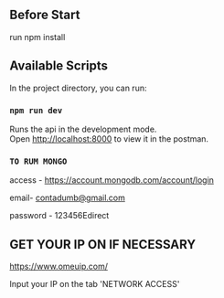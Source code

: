 ## Before Start

run npm install

## Available Scripts

In the project directory, you can run:

### `npm run dev`

Runs the api in the development mode.<br />
Open [http://localhost:8000](http://localhost:8000) to view it in the postman.

### `TO RUM MONGO`

access - https://account.mongodb.com/account/login

email- contadumb@gmail.com

password - 123456Edirect

## GET YOUR IP ON IF NECESSARY

https://www.omeuip.com/

Input your IP on the tab 'NETWORK ACCESS'

